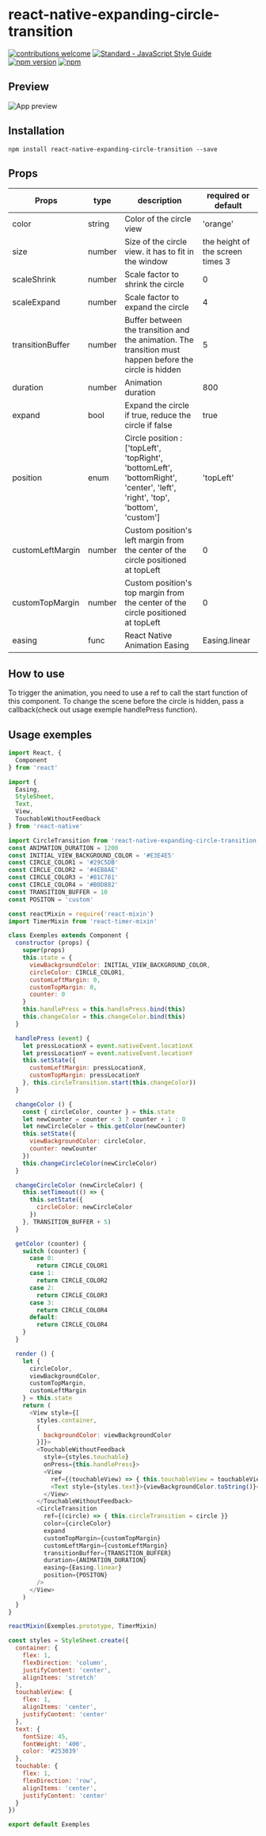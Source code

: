 # react-native-expanding-circle-transition
[![contributions welcome](https://img.shields.io/badge/contributions-welcome-brightgreen.svg?style=flat)](https://github.com/dwyl/esta/issues)
[![Standard - JavaScript Style Guide](https://img.shields.io/badge/code%20style-standard-brightgreen.svg)](http://standardjs.com/)
[![npm version](https://badge.fury.io/js/react-native-expanding-circle-transition.svg)](https://badge.fury.io/js/react-native-expanding-circle-transition)
[![npm](https://img.shields.io/badge/downloads-627%2Fmonth-green.svg)](https://www.npmjs.com/package/react-native-expanding-circle-transition)

## Preview

![App preview](/animation.gif)

## Installation

  `npm install react-native-expanding-circle-transition --save`

## Props

| Props    | type   | description                                                                                             | required or default                          |
|----------|--------|---------------------------------------------------------------------------------------------------------|----------------------------------|
| color    | string | Color of the circle view                                                                                | 'orange'                         |
| size     | number | Size of the circle view. it has to fit in the window | the height of the screen times 3 |
| scaleShrink | number | Scale factor to shrink the circle | 0 |
| scaleExpand | number | Scale factor to expand the circle | 4 |
| transitionBuffer | number | Buffer between the transition and the animation. The transition must happen before the circle is hidden | 5 |
| duration | number | Animation duration                                                                              | 800                              |
| expand   | bool   | Expand the circle if true, reduce the circle if false                                                                            | true                             |
| position | enum   | Circle position :  ['topLeft', 'topRight', 'bottomLeft', 'bottomRight', 'center', 'left', 'right', 'top', 'bottom', 'custom']  | 'topLeft'                        |
| customLeftMargin | number   |  Custom position's left margin from the center of the circle positioned at topLeft |  0                       |
| customTopMargin | number   |  Custom position's top margin from the center of the circle positioned at topLeft |  0                       |
| easing | func   | React Native Animation Easing  |      Easing.linear                   |

## How to use

To trigger the animation, you need to use a ref to call the start function of this component. 
To change the scene before the circle is hidden, pass a callback(check out usage exemple handlePress function). 

## Usage exemples
```javascript
import React, {
  Component
} from 'react'

import {
  Easing,
  StyleSheet,
  Text,
  View,
  TouchableWithoutFeedback
} from 'react-native'

import CircleTransition from 'react-native-expanding-circle-transition'
const ANIMATION_DURATION = 1200
const INITIAL_VIEW_BACKGROUND_COLOR = '#E3E4E5'
const CIRCLE_COLOR1 = '#29C5DB'
const CIRCLE_COLOR2 = '#4EB8AE'
const CIRCLE_COLOR3 = '#81C781'
const CIRCLE_COLOR4 = '#B0D882'
const TRANSITION_BUFFER = 10
const POSITON = 'custom'

const reactMixin = require('react-mixin')
import TimerMixin from 'react-timer-mixin'

class Exemples extends Component {
  constructor (props) {
    super(props)
    this.state = {
      viewBackgroundColor: INITIAL_VIEW_BACKGROUND_COLOR,
      circleColor: CIRCLE_COLOR1,
      customLeftMargin: 0,
      customTopMargin: 0,
      counter: 0
    }
    this.handlePress = this.handlePress.bind(this)
    this.changeColor = this.changeColor.bind(this)
  }

  handlePress (event) {
    let pressLocationX = event.nativeEvent.locationX
    let pressLocationY = event.nativeEvent.locationY
    this.setState({
      customLeftMargin: pressLocationX,
      customTopMargin: pressLocationY
    }, this.circleTransition.start(this.changeColor))
  }

  changeColor () {
    const { circleColor, counter } = this.state
    let newCounter = counter < 3 ? counter + 1 : 0
    let newCircleColor = this.getColor(newCounter)
    this.setState({
      viewBackgroundColor: circleColor,
      counter: newCounter
    })
    this.changeCircleColor(newCircleColor)
  }

  changeCircleColor (newCircleColor) {
    this.setTimeout(() => {
      this.setState({
        circleColor: newCircleColor
      })
    }, TRANSITION_BUFFER + 5)
  }

  getColor (counter) {
    switch (counter) {
      case 0:
        return CIRCLE_COLOR1
      case 1:
        return CIRCLE_COLOR2
      case 2:
        return CIRCLE_COLOR3
      case 3:
        return CIRCLE_COLOR4
      default:
        return CIRCLE_COLOR4
    }
  }

  render () {
    let {
      circleColor,
      viewBackgroundColor,
      customTopMargin,
      customLeftMargin
    } = this.state
    return (
      <View style={[
        styles.container,
        {
          backgroundColor: viewBackgroundColor
        }]}>
        <TouchableWithoutFeedback
          style={styles.touchable}
          onPress={this.handlePress}>
          <View
            ref={(touchableView) => { this.touchableView = touchableView }} style={styles.touchableView} >
            <Text style={styles.text}>{viewBackgroundColor.toString()}</Text>
          </View>
        </TouchableWithoutFeedback>
        <CircleTransition
          ref={(circle) => { this.circleTransition = circle }}
          color={circleColor}
          expand
          customTopMargin={customTopMargin}
          customLeftMargin={customLeftMargin}
          transitionBuffer={TRANSITION_BUFFER}
          duration={ANIMATION_DURATION}
          easing={Easing.linear}
          position={POSITON}
        />
      </View>
    )
  }
}

reactMixin(Exemples.prototype, TimerMixin)

const styles = StyleSheet.create({
  container: {
    flex: 1,
    flexDirection: 'column',
    justifyContent: 'center',
    alignItems: 'stretch'
  },
  touchableView: {
    flex: 1,
    alignItems: 'center',
    justifyContent: 'center'
  },
  text: {
    fontSize: 45,
    fontWeight: '400',
    color: '#253039'
  },
  touchable: {
    flex: 1,
    flexDirection: 'row',
    alignItems: 'center',
    justifyContent: 'center'
  }
})

export default Exemples
